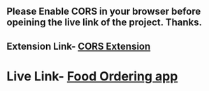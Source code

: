 ## Please Enable CORS in your browser before opeining the live link of the project. Thanks.

## Extension Link- [CORS Extension](https://chrome.google.com/webstore/detail/allow-cors-access-control/lhobafahddgcelffkeicbaginigeejlf?hl=en)

# Live Link- [Food Ordering app](https://fooddehlivery.netlify.app/)
